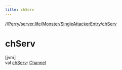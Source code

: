 ```yaml
---
title: chServ
---
```

//[Perry](../../../../index.html)/[server.life](../../index.html)/[Monster](../index.html)/[SingleAttackerEntry](index.html)/[chServ](ch-serv.html)



# chServ



[jvm]\
val [chServ](ch-serv.html): [Channel](../../../net.server.channel/-channel/index.html)




